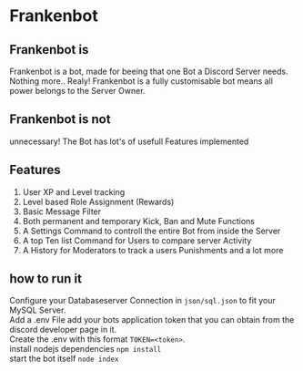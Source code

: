 # Frankenbot
## Frankenbot is
Frankenbot is a bot, made for beeing that one Bot a Discord Server needs. Nothing more.. Realy!
Frankenbot is a fully customisable bot means all power belongs to the Server Owner.

## Frankenbot is not
unnecessary! The Bot has lot's of usefull Features implemented

## Features
1. User XP and Level tracking
2. Level based Role Assignment (Rewards)
3. Basic Message Filter
4. Both permanent and temporary Kick, Ban and Mute Functions
5. A Settings Command to controll the entire Bot from inside the Server
6. A top Ten list Command for Users to compare server Activity
7. A History for Moderators to track a users Punishments
and a lot more

## how to run it
Configure your Databaseserver Connection in `json/sql.json` to fit your MySQL Server.  
Add a .env File add your bots application token that you can obtain from the discord developer page in it.  
Create the .env with this format `TOKEN=<token>`.  
install nodejs dependencies `npm install`  
start the bot itself `node index`
